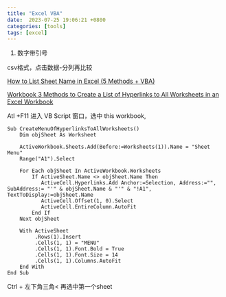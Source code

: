 ```yaml
---
title: "Excel VBA"
date:  2023-07-25 19:06:21 +0800
categories: [tools]
tags: [excel]
---
```


1. 数字带引号

csv格式，点击数据-分列再比较



[How to List Sheet Name in Excel (5 Methods + VBA)](https://www.exceldemy.com/excel-sheet-name-list/)


[Workbook 3 Methods to Create a List of Hyperlinks to All Worksheets in an Excel Workbook](https://www.datanumen.com/blogs/3-methods-to-create-a-list-of-hyperlinks-to-all-worksheets-in-an-excel-workbook)


Atl +F11 进入 VB Script 窗口，选中 this workbook,

```VB
Sub CreateMenuOfHyperlinksToAllWorksheets()
    Dim objSheet As Worksheet

    ActiveWorkbook.Sheets.Add(Before:=Worksheets(1)).Name = "Sheet Menu"
    Range("A1").Select

    For Each objSheet In ActiveWorkbook.Worksheets
        If ActiveSheet.Name <> objSheet.Name Then
           ActiveCell.Hyperlinks.Add Anchor:=Selection, Address:="", SubAddress:= "'" & objSheet.Name & "'" & "!A1", TextToDisplay:=objSheet.Name
           ActiveCell.Offset(1, 0).Select
           ActiveCell.EntireColumn.AutoFit
        End If
    Next objSheet

    With ActiveSheet
         .Rows(1).Insert
         .Cells(1, 1) = "MENU"
         .Cells(1, 1).Font.Bold = True
         .Cells(1, 1).Font.Size = 14
         .Cells(1, 1).Columns.AutoFit
    End With
End Sub
```

Ctrl + 左下角三角< 再选中第一个sheet
